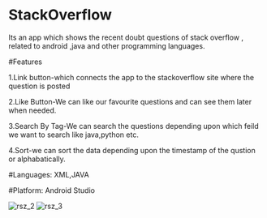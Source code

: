 # StackOverflow
Its an app which shows the recent doubt questions of stack overflow , related to android ,java and other programming languages. 

#Features

1.Link button-which connects the app to the stackoverflow site where the question is posted

2.Like Button-We can like our favourite questions and can see them later when needed.

3.Search By Tag-We can search the questions depending upon which feild we want to search like java,python etc.

4.Sort-we can sort the data depending upon the timestamp of the qustion or alphabatically.

#Languages:
XML,JAVA

#Platform:
Android Studio

![rsz_2](https://cloud.githubusercontent.com/assets/16436289/14815741/c0b1872a-0bca-11e6-9929-24dbb53ab534.png)
![rsz_3](https://cloud.githubusercontent.com/assets/16436289/14815794/08a84d84-0bcb-11e6-9a20-38f5a56d6d6a.png)
